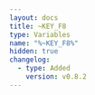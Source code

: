 ```yaml
---
layout: docs
title: ~KEY_F8
type: Variables
name: "%~KEY_F8%"
hidden: true
changelog:
  - type: Added
    version: v0.8.2
---
```

